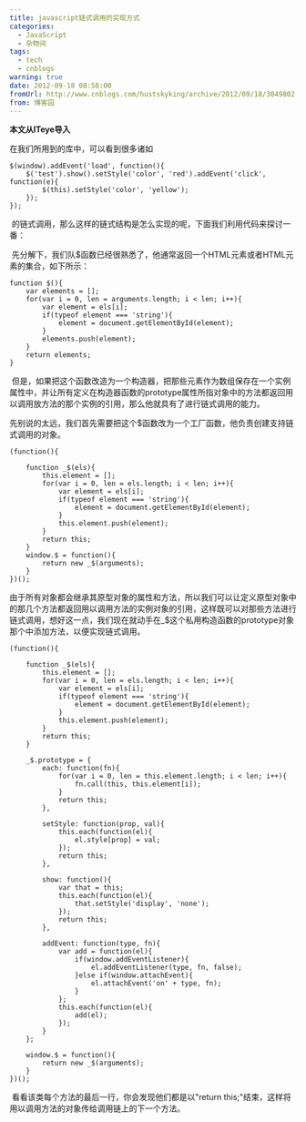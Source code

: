 ```yaml
---
title: javascript链式调用的实现方式
categories:
  - JavaScript
  - 杂物间
tags:
  - tech
  - cnblogs
warning: true
date: 2012-09-18 08:58:00
fromUrl: http://www.cnblogs.com/hustskyking/archive/2012/09/18/3049802.html
from: 博客园
---
```



<p><strong>本文从ITeye导入</strong>&nbsp;</p>


<p>在我们所用到的库中，可以看到很多诸如</p>

```
$(window).addEvent('load', function(){
    $('test').show().setStyle('color', 'red').addEvent('click', function(e){
        $(this).setStyle('color', 'yellow');
    });
});

```

<p>&nbsp;的链式调用，那么这样的链式结构是怎么实现的呢，下面我们利用代码来探讨一番：</p>


<p>&nbsp;先分解下，我们队$函数已经很熟悉了，他通常返回一个HTML元素或者HTML元素的集合，如下所示：</p>

```
function $(){
    var elements = [];
    for(var i = 0, len = arguments.length; i < len; i++){
        var element = els[i];
        if(typeof element === 'string'){
            element = document.getElementById(element);
        }
        elements.push(element);
    }
    return elements;
}

```

<p>&nbsp;但是，如果把这个函数改造为一个构造器，把那些元素作为数组保存在一个实例属性中，并让所有定义在构造器函数的prototype属性所指对象中的方法都返回用以调用放方法的那个实例的引用，那么他就具有了进行链式调用的能力。</p>


<p>先别说的太远，我们首先需要把这个$函数改为一个工厂函数，他负责创建支持链式调用的对象。</p>

```
(function(){

    function _$(els){
        this.element = [];
        for(var i = 0, len = els.length; i < len; i++){
            var element = els[i];
            if(typeof element === 'string'){
                element = document.getElementById(element);
            }
            this.element.push(element);
        }
        return this;
    }
    window.$ = function(){
        return new _$(arguments);
    }
})();       

```

<p>由于所有对象都会继承其原型对象的属性和方法，所以我们可以让定义原型对象中的那几个方法都返回用以调用方法的实例对象的引用，这样既可以对那些方法进行链式调用，想好这一点，我们现在就动手在_$这个私用构造函数的prototype对象那个中添加方法，以便实现链式调用。</p>



```
(function(){

    function _$(els){
        this.element = [];
        for(var i = 0, len = els.length; i < len; i++){
            var element = els[i];
            if(typeof element === 'string'){
                element = document.getElementById(element);
            }
            this.element.push(element);
        }
        return this;
    }

    _$.prototype = {
        each: function(fn){
            for(var i = 0, len = this.element.length; i < len; i++){
                fn.call(this, this.element[i]);
            }
            return this;
        },

        setStyle: function(prop, val){
            this.each(function(el){
                el.style[prop] = val;
            });
            return this;
        },

        show: function(){
            var that = this;
            this.each(function(el){
                that.setStyle('display', 'none');
            });
            return this;
        },

        addEvent: function(type, fn){
            var add = function(el){
                if(window.addEventListener){
                    el.addEventListener(type, fn, false);
                }else if(window.attachEvent){
                    el.attachEvent('on' + type, fn);
                }
            };
            this.each(function(el){
                add(el);
            });
        }
    };

    window.$ = function(){
        return new _$(arguments);
    }
})();

```



<p>&nbsp;看看该类每个方法的最后一行，你会发现他们都是以"return this;"结束，这样将用以调用方法的对象传给调用链上的下一个方法。</p>
<p>
              </p>